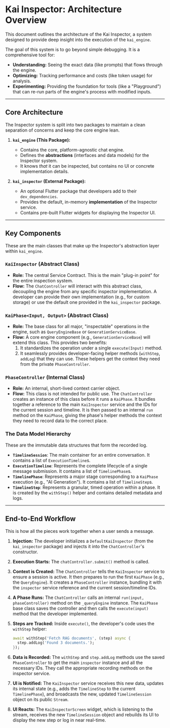 # Kai Inspector: Architecture Overview

This document outlines the architecture of the Kai Inspector, a system designed to provide deep insight into the execution of the `kai_engine`.

The goal of this system is to go beyond simple debugging. It is a comprehensive tool for:
- **Understanding:** Seeing the exact data (like prompts) that flows through the engine.
- **Optimizing:** Tracking performance and costs (like token usage) for analysis.
- **Experimenting:** Providing the foundation for tools (like a "Playground") that can re-run parts of the engine's process with modified inputs.

---

## Core Architecture

The Inspector system is split into two packages to maintain a clean separation of concerns and keep the core engine lean.

1.  **`kai_engine` (This Package):**
    -   Contains the core, platform-agnostic chat engine.
    -   Defines the **abstractions** (interfaces and data models) for the Inspector system.
    -   It knows *that* it can be inspected, but contains no UI or concrete implementation details.

2.  **`kai_inspector` (External Package):**
    -   An optional Flutter package that developers add to their `dev_dependencies`.
    -   Provides the default, in-memory **implementation** of the Inspector service.
    -   Contains pre-built Flutter widgets for displaying the Inspector UI.

---

## Key Components

These are the main classes that make up the Inspector's abstraction layer within `kai_engine`.

### `KaiInspector` (Abstract Class)
-   **Role:** The central Service Contract. This is the main "plug-in point" for the entire inspection system.
-   **Flow:** The `ChatController` will interact with this abstract class, decoupling the engine from any specific inspector implementation. A developer can provide their own implementation (e.g., for custom storage) or use the default one provided in the `kai_inspector` package.

### `KaiPhase<Input, Output>` (Abstract Class)
-   **Role:** The base class for all major, "inspectable" operations in the engine, such as `QueryEngineBase` or `GenerationServiceBase`.
-   **Flow:** A core engine component (e.g., `GenerationServiceBase`) will extend this class. This provides two benefits:
    1.  It standardizes the operation under a single `execute(Input)` method.
    2.  It seamlessly provides developer-facing helper methods (`withStep`, `addLog`) that they can use. These helpers get the context they need from the private `PhaseController`.

### `PhaseController` (Internal Class)
-   **Role:** An internal, short-lived context carrier object.
-   **Flow:** This class is not intended for public use. The `ChatController` creates an instance of this class before it runs a `KaiPhase`. It bundles together a reference to the main `KaiInspector` service and the IDs for the current session and timeline. It is then passed to an internal `run` method on the `KaiPhase`, giving the phase's helper methods the context they need to record data to the correct place.

### The Data Model Hierarchy

These are the immutable data structures that form the recorded log.

-   **`TimelineSession`**: The main container for an entire conversation. It contains a list of `ExecutionTimeline`s.
-   **`ExecutionTimeline`**: Represents the complete lifecycle of a single message submission. It contains a list of `TimelinePhase`s.
-   **`TimelinePhase`**: Represents a major stage corresponding to a `KaiPhase` execution (e.g., "AI Generation"). It contains a list of `TimelineStep`s.
-   **`TimelineStep`**: Represents a granular, timed operation within a phase. It is created by the `withStep()` helper and contains detailed metadata and logs.

---

## End-to-End Workflow

This is how all the pieces work together when a user sends a message.

1.  **Injection:** The developer initializes a `DefaultKaiInspector` (from the `kai_inspector` package) and injects it into the `ChatController`'s constructor.

2.  **Execution Starts:** The `chatController.submit()` method is called.

3.  **Context is Created:** The `ChatController` tells the `KaiInspector` service to ensure a session is active. It then prepares to run the first `KaiPhase` (e.g., the `QueryEngine`). It creates a `PhaseController` instance, bundling it with the `inspector` service reference and the current session/timeline IDs.

4.  **A Phase Runs:** The `ChatController` calls an internal `run(input, phaseController)` method on the `_queryEngine` instance. The `KaiPhase` base class saves the controller and then calls the `execute(input)` method that the developer implemented.

5.  **Steps are Tracked:** Inside `execute()`, the developer's code uses the `withStep` helper:
    ```dart
    await withStep('Fetch RAG documents', (step) async {
      step.addLog('Found 3 documents.');
    });
    ```

6.  **Data is Recorded:** The `withStep` and `step.addLog` methods use the saved `PhaseController` to get the main `inspector` instance and all the necessary IDs. They call the appropriate recording methods on the inspector service.

7.  **UI is Notified:** The `KaiInspector` service receives this new data, updates its internal state (e.g., adds the `TimelineStep` to the current `TimelinePhase`), and broadcasts the new, updated `TimelineSession` object on its public `Stream`.

8.  **UI Reacts:** The `KaiInspectorScreen` widget, which is listening to the stream, receives the new `TimelineSession` object and rebuilds its UI to display the new step or log in near real-time.
